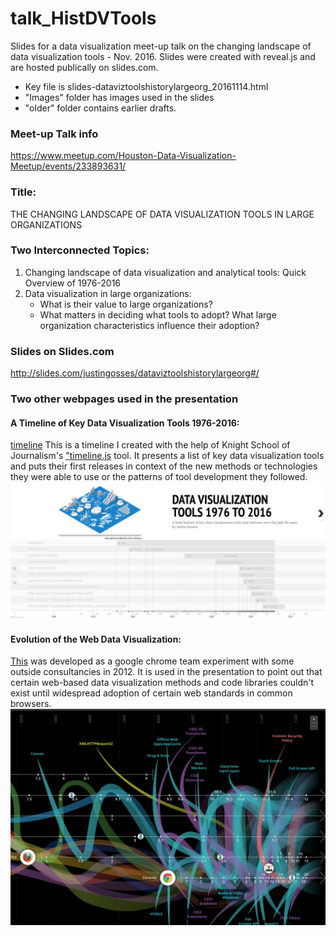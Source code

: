 # talk_HistDVTools
Slides for a data visualization meet-up talk on the changing landscape of data visualization tools - Nov. 2016.
Slides were created with reveal.js and are hosted publically on slides.com. 

- Key file is slides-dataviztoolshistorylargeorg_20161114.html
- "Images" folder has images used in the slides
- "older" folder contains earlier drafts.

### Meet-up Talk info
https://www.meetup.com/Houston-Data-Visualization-Meetup/events/233893631/


### Title:
THE CHANGING LANDSCAPE OF DATA VISUALIZATION TOOLS IN LARGE ORGANIZATIONS


### Two Interconnected Topics:
1. Changing landscape of data visualization and analytical tools: Quick Overview of 1976-2016
2. Data visualization in large organizations:
    * What is their value to large organizations?
    * What matters in deciding what tools to adopt? What large organization characteristics influence their adoption?


### Slides on Slides.com
http://slides.com/justingosses/dataviztoolshistorylargeorg#/

### Two other webpages used in the presentation

#### A Timeline of Key Data Visualization Tools 1976-2016:
<a href="https://cdn.knightlab.com/libs/timeline3/latest/embed/index.html?source=1O32FBDYO16WjoFSCsWS1d0oEuRo0C00q633nhhGZlNE&font=Default&lang=en&initial_zoom=2&height=650" taarget="blank">timeline</a>
  This is a timeline I created with the help of Knight School of Journalism's <a href="http://timeline.knightlab.com/index.html" target="blank">"timeline.js</a> tool. It presents a list of key data visualization tools and puts their first releases in context of the new methods or technologies they were able to use or the patterns of tool development they followed. 
        ![data viz tool timelime](/images/timeline_overview.png)

#### Evolution of the Web Data Visualization:
  <a href="http://www.evolutionoftheweb.com/#/evolution/night" target="blank">This</a> was developed as a google chrome team experiment with some outside consultancies in 2012. It is used in the presentation to point out that certain web-based data visualization methods and code libraries couldn't exist until widespread adoption of certain web standards in common browsers.
    ![evolution of the web data viz](/images/evolution_web.png)